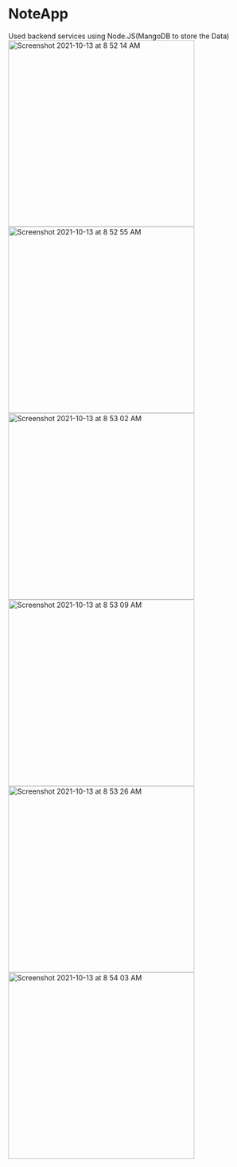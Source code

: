 # NoteApp

Used backend services using Node.JS(MangoDB to store the Data)
<img width="374" alt="Screenshot 2021-10-13 at 8 52 14 AM" src="https://user-images.githubusercontent.com/93616134/141234964-2b91efe3-45e9-4324-9a80-bb0339791d3c.png">
<img width="374" alt="Screenshot 2021-10-13 at 8 52 55 AM" src="https://user-images.githubusercontent.com/93616134/141234974-c6dcf449-5fe0-409b-a875-65dfdb11a367.png">
<img width="374" alt="Screenshot 2021-10-13 at 8 53 02 AM" src="https://user-images.githubusercontent.com/93616134/141234978-24a04089-6dfe-474c-8bc2-aa5535dc5757.png">
<img width="374" alt="Screenshot 2021-10-13 at 8 53 09 AM" src="https://user-images.githubusercontent.com/93616134/141234979-8d9a52bd-45b4-4323-9772-a883f4d39dfb.png">
<img width="374" alt="Screenshot 2021-10-13 at 8 53 26 AM" src="https://user-images.githubusercontent.com/93616134/141234980-a6dbb449-986c-4c2b-9c66-b109442811a8.png">
<img width="374" alt="Screenshot 2021-10-13 at 8 54 03 AM" src="https://user-images.githubusercontent.com/93616134/141234984-4e8ac19a-161b-4c6c-b0a3-ec43a2c1fe83.png">


